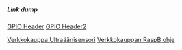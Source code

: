 ##### Link dump
[GPIO Header](https://www.raspberrypi.org/documentation/usage/gpio-plus-and-raspi2/)
[GPIO Header2](http://www.raspberrypi-spy.co.uk/2014/07/raspberry-pi-b-gpio-header-details-and-pinout/)

[Verkkokauppa Ultraäänisensori](https://www.verkkokauppa.com/fi/product/5217/gqjgr/HC-SR04-ultraaanisensori-Raspberry-Pi-seka-Arduino-alustoill)
[Verkkokauppan RaspB ohje](https://www.modmypi.com/blog/hc-sr04-ultrasonic-range-sensor-on-the-raspberry-pi)
